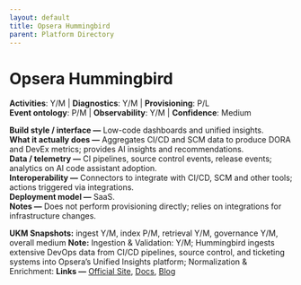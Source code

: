 ```yaml
---
layout: default
title: Opsera Hummingbird
parent: Platform Directory
---
```


# Opsera Hummingbird

**Activities**: Y/M | **Diagnostics**: Y/M | **Provisioning**: P/L  <br>
**Event ontology**: P/M | **Observability**: Y/M | **Confidence**: Medium

**Build style / interface —** Low-code dashboards and unified insights.  
**What it actually does —** Aggregates CI/CD and SCM data to produce DORA and DevEx metrics; provides AI insights and recommendations.  
**Data / telemetry —** CI pipelines, source control events, release events; analytics on AI code assistant adoption.  
**Interoperability —** Connectors to integrate with CI/CD, SCM and other tools; actions triggered via integrations.  
**Deployment model —** SaaS.  
**Notes —** Does not perform provisioning directly; relies on integrations for infrastructure changes.

**UKM Snapshots:**
ingest Y/M, index P/M, retrieval Y/M, governance Y/M, overall medium
**Note:** Ingestion & Validation: Y/M; Hummingbird ingests extensive DevOps data from CI/CD pipelines, source control, and ticketing systems into Opsera’s Unified Insights platform; Normalization & Enrichment:
**Links —** [Official Site](https://opsera.ai/platform/hummingbird-ai/), [Docs](https://opsera.ai/newsroom/opsera-raises-20m-to-drive-ai-powered-devops-platform-innovation-accelerating-ai-agent-adoption-and-developer-efficiency/), [Blog](https://www.prnewswire.com/news-releases/opsera-raises-20m-to-drive-ai-powered-devops-platform-innovation-accelerating-ai-agent-adoption-and-developer-efficiency-302417777.html)